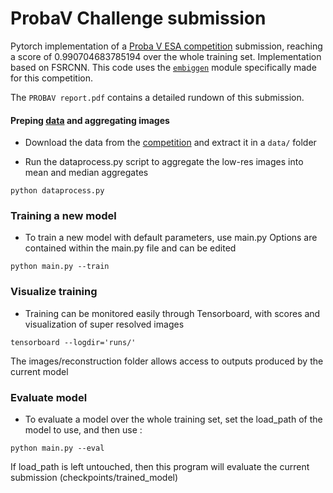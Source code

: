 # ProbaV Challenge submission

Pytorch implementation of a [Proba V ESA competition](https://kelvins.esa.int/proba-v-super-resolution/home/) submission, reaching a score of 0.990704683785194 over the whole training set. 
Implementation based on FSRCNN. 
This code uses the [`embiggen`](https://github.com/lfsimoes/probav) module specifically made for this competition.

The `PROBAV report.pdf` contains a detailed rundown of this submission.


#### Preping [data](https://kelvins.esa.int/proba-v-super-resolution/data/) and aggregating images

- Download the data from the [competition](https://kelvins.esa.int/proba-v-super-resolution/home/) and extract it in a `data/` folder

- Run the dataprocess.py script to aggregate the low-res images into mean and median aggregates

```  
python dataprocess.py
```  

### Training a new model

- To train a new model with default parameters, use main.py
  Options are contained within the main.py file and can be edited

```  
python main.py --train
```  

### Visualize training

- Training can be monitored easily through Tensorboard, with scores and visualization of super resolved images

```
tensorboard --logdir='runs/'
```  

The images/reconstruction folder allows access to outputs produced by the current model

### Evaluate model

- To evaluate a model over the whole training set, set the load_path of the model to use, and then use :

```  
python main.py --eval
```  

If load_path is left untouched, then this program will evaluate the current submission (checkpoints/trained_model)
